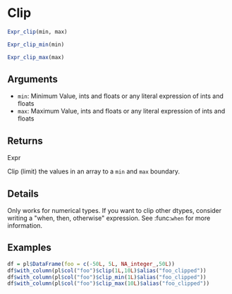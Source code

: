 # Clip

```r
Expr_clip(min, max)

Expr_clip_min(min)

Expr_clip_max(max)
```

## Arguments

- `min`: Minimum Value, ints and floats or any literal expression of ints and floats
- `max`: Maximum Value, ints and floats or any literal expression of ints and floats

## Returns

Expr

Clip (limit) the values in an array to a `min` and `max` boundary.

## Details

Only works for numerical types. If you want to clip other dtypes, consider writing a "when, then, otherwise" expression. See :func:`when` for more information.

## Examples

```r
df = pl$DataFrame(foo = c(-50L, 5L, NA_integer_,50L))
df$with_column(pl$col("foo")$clip(1L,10L)$alias("foo_clipped"))
df$with_column(pl$col("foo")$clip_min(1L)$alias("foo_clipped"))
df$with_column(pl$col("foo")$clip_max(10L)$alias("foo_clipped"))
```